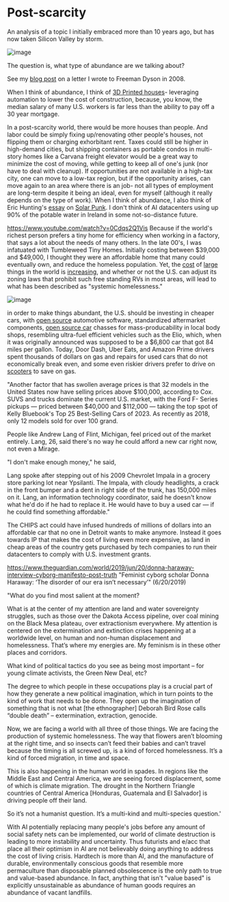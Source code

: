 # Post-scarcity
An analysis of a topic I initially embraced more than 10 years ago, but has now taken Silicon Valley by storm.

![image](https://github.com/hatonthecat/Post-scarcity/assets/76194453/727a2693-0998-4c17-8e08-6ce0f14585a2)

The question is, what type of abundance are we talking about?

See my [blog post](https://github.com/hatonthecat/Biology/blob/main/I%20wrote%20to%20Freeman%20Dyson%2015%20years%20ago%3B%20he%20responded%20nicely.pdf) on a letter I wrote to Freeman Dyson in 2008.

When I think of abundance, I think of [3D Printed houses](https://builtin.com/3d-printing/3d-printed-house)- leveraging automation to lower the cost of construction, because, you know, the median salary of many U.S. workers is far less than the ability to pay off a 30 year mortgage.

In a post-scarcity world, there would be more houses than people. And labor could be simply fixing up/renovating other people's houses, not flipping them or charging exhorbitant rent. Taxes could still be higher in high-demand cities, but shipping containers as portable condos in multi-story homes like a Carvana freight elevator would be a great way to minimize the cost of moving, while getting to keep all of one's junk (nor have to deal with cleanup). If opportunities are not available in a high-tax city, one can move to a low-tax region, but if the opportunity arises, can move again to an area where there is an job- not all types of employment are long-term despite it being an ideal, even for myself (although it really depends on the type of work). When I think of abundance, I also think of Eric Hunting's [essay](https://www.sciphijournal.org/index.php/2021/09/30/on-solarpunk/) on [Solar Punk](https://en.wikipedia.org/wiki/Solarpunk). I don't think of AI datacenters using up 90% of the potable water in Ireland in some not-so-distance future.

https://www.youtube.com/watch?v=0Cdqs2Q1Vis Because if the world's richest person prefers a tiny home for efficiency when working in a factory, that says a lot about the needs of many others. In the late 00's, I was infatuated with Tumbleweed Tiny Homes. Initially costing between $39,000 and $49,000, I thought they were an affordable home that many could eventually own, and reduce the homeless population. Yet, the [cost](https://pmarca.substack.com/p/why-ai-wont-cause-unemployment) of [large](https://www.cbsnews.com/news/mitsubishi-mirage-cheapest-new-car-2023-below-20000/) things in the world is [increasing](https://thedangerouseconomist.blogspot.com/2023/01/jeopardy-and-inflation-adjusted-price.html), and whether or not the U.S. can adjust its zoning laws that prohibit such free standing RVs in most areas, will lead to what has been described as "systemic homelessness."

![image](https://github.com/hatonthecat/Post-scarcity/assets/76194453/22e45de2-094d-4feb-8e05-812c2c59608c)

in order to make things abundant, the U.S. should be investing in cheaper cars, with [open source](https://papers.ssrn.com/sol3/papers.cfm?abstract_id=2837598) automotive software, standardized aftermarket components, [open source car](https://en.wikipedia.org/wiki/Open-source_car) chasses for mass-producability in local body shops, resembling ultra-fuel efficient vehicles such as the Elio, which, when it was originally announced was supposed to be a $6,800 car that got 84 miles per gallon. Today, Door Dash, Uber Eats, and Amazon Prime drivers spent thousands of dollars on gas and repairs for used cars that do not economically break even, and some even riskier drivers prefer to drive on [scooters](https://www.youtube.com/watch?v=TxkwsXNxkts) to save on gas.

"Another factor that has swollen average prices is that 32 models in the United States now have selling prices above $100,000, according to Cox. SUVS and trucks dominate the current U.S. market, with the Ford F- Series pickups — priced between $40,000 and $112,000 — taking the top spot of Kelly Bluebook's Top 25 Best-Selling Cars of 2023. As recently as 2018, only 12 models sold for over 100 grand. 

People like Andrew Lang of Flint, Michigan, feel priced out of the market entirely. Lang, 26, said there's no way he could afford a new car right now, not even a Mirage.

"I don't make enough money," he said,

Lang spoke after stepping out of his 2009 Chevrolet Impala in a grocery store parking lot near Ypsilanti. The Impala, with cloudy headlights, a crack in the front bumper and a dent in right side of the trunk, has 150,000 miles on it. Lang, an information technology coordinator, said he doesn't know what he'd do if he had to replace it. He would have to buy a used car — if he could find something affordable."

The CHIPS act could have infused hundreds of millions of dollars into an affordable car that no one in Detroit wants to make anymore. Instead it goes towards IP that makes the cost of living even more expensive, as land in cheap areas of the country gets purchased by tech companies to run their datacenters to comply with U.S. investment grants. 

https://www.theguardian.com/world/2019/jun/20/donna-haraway-interview-cyborg-manifesto-post-truth "Feminist cyborg scholar Donna Haraway: ‘The disorder of our era isn’t necessary’" (6/20/2019)

"What do you find most salient at the moment?

What is at the center of my attention are land and water sovereignty struggles, such as those over the Dakota Access pipeline, over coal mining on the Black Mesa plateau, over extractionism everywhere. My attention is centered on the extermination and extinction crises happening at a worldwide level, on human and non-human displacement and homelessness. That’s where my energies are. My feminism is in these other places and corridors.

What kind of political tactics do you see as being most important – for young climate activists, the Green New Deal, etc?

The degree to which people in these occupations play is a crucial part of how they generate a new political imagination, which in turn points to the kind of work that needs to be done. They open up the imagination of something that is not what [the ethnographer] Deborah Bird Rose calls “double death” – extermination, extraction, genocide.

Now, we are facing a world with all three of those things. We are facing the production of systemic homelessness. The way that flowers aren’t blooming at the right time, and so insects can’t feed their babies and can’t travel because the timing is all screwed up, is a kind of forced homelessness. It’s a kind of forced migration, in time and space.

This is also happening in the human world in spades. In regions like the Middle East and Central America, we are seeing forced displacement, some of which is climate migration. The drought in the Northern Triangle countries of Central America [Honduras, Guatemala and El Salvador] is driving people off their land.

So it’s not a humanist question. It’s a multi-kind and multi-species question.'

With AI potentially replacing many people's jobs before any amount of social safety nets can be implemented, our world of climate destruction is leading to more instability and uncertainty. Thus futurists and e/acc that place all their optimism in AI are not believably doing anything to address the cost of living crisis. Hardtech is more than AI, and the manufacture of durable, environmentally conscious goods that resemble more permaculture than disposable planned obsolescence is the only path to true and value-based abundance. In fact, anything that isn't "value based" is explicitly unsustainable as abundance of human goods requires an abundance of vacant landfills. 





